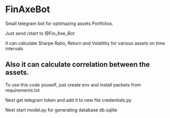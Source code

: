 # FinAxeBot
Small telegram bot for optimazing assets Portfolios.

Just send /start to @Fin_Axe_Bot

It can calculate Sharpe Ratio, Return and Volatility for various assets on time intervals

Also it can calculate correlation between the assets.
--------
To use this code youself, just create env and install packets from requirements.txt

Next get telegram token and add it to new file credentials.py

Next start model.py for generating database db.sqlite
